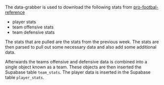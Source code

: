 The data-grabber is used to download the following stats from [pro-footbal-reference](https://pro-football-reference.com)

- player stats
- team offensive stats
- team defensive stats

The stats that are pulled are the stats from the previous week. The stats are then parsed to pull out some necessary data and also add some additional data. 

Afterwards the teams offensive and defensive data is combined into a single object known as a team. These objects are then inserted the Supabase table `team_stats`. The player data is inserted in the Supabase table `player_stats`.

